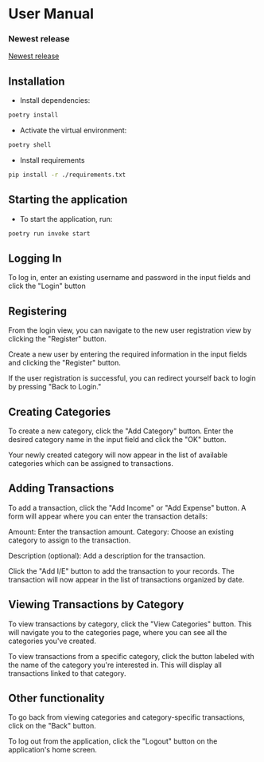 # User Manual


### Newest release
[Newest release](https://github.com/HerberHoover/ot-harjoitustyo/releases/tag/viikko6)

## Installation

- Install dependencies:

```bash
poetry install
```

- Activate the virtual environment:

```bash
poetry shell
```
- Install requirements

```bash
pip install -r ./requirements.txt
```


## Starting the application

- To start the application, run:

```bash
poetry run invoke start
```

## Logging In


To log in, enter an existing username and password in the input fields and click the "Login" button

## Registering

From the login view, you can navigate to the new user registration view by clicking the "Register" button.

Create a new user by entering the required information in the input fields and clicking the "Register" button.

If the user registration is successful, you can redirect yourself back to login by pressing "Back to Login."



## Creating Categories

To create a new category, click the "Add Category" button. Enter the desired category name in the input field and click the "OK" button.

Your newly created category will now appear in the list of available categories which can be assigned to transactions.

## Adding Transactions

To add a transaction, click the "Add Income" or "Add Expense" button. 
A form will appear where you can enter the transaction details:

Amount: Enter the transaction amount.
Category: Choose an existing category to assign to the transaction.

Description (optional): Add a description for the transaction.

Click the "Add I/E" button to add the transaction to your records. The transaction will now appear in the list of transactions organized by date.

## Viewing Transactions by Category

To view transactions by category, click the "View Categories" button. This will navigate you to the categories page, where you can see all the categories you've created.

To view transactions from a specific category, click the button labeled with the name of the category you're interested in. This will display all transactions linked to that category.

## Other functionality

To go back from viewing categories and category-specific transactions, click on the "Back" button.

To log out from the application, click the "Logout" button on the application's home screen.
